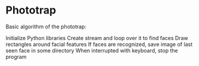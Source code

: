 # Phototrap
Basic algorithm of the phototrap:


Initialize Python libraries
Create stream and loop over it to find faces
Draw rectangles around facial features
If faces are recognized, save image of last seen face in some directory 
When interrupted with keyboard, stop the program